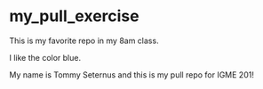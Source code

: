 # my_pull_exercise

This is my favorite repo in my 8am class.

I like the color blue.

My name is Tommy Seternus and this is my pull repo for IGME 201!
